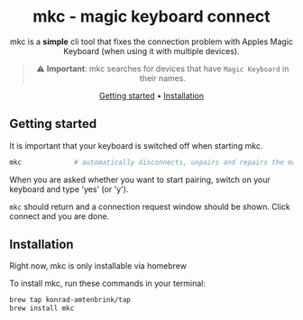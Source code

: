 <!-- markdownlint-configure-file {
  "MD013": {
    "code_blocks": false,
    "tables": false
  },
  "MD033": false,
  "MD041": false
} -->

<div align="center">

# mkc - magic keyboard connect

mkc is a **simple** cli tool that fixes the connection problem with Apples Magic Keyboard (when using it with multiple devices).

> :warning: **Important**: mkc searches for devices that have `Magic Keyboard` in their names.

[Getting started](##getting-started) •
[Installation](#installation)

</div>

## Getting started
It is important that your keyboard is switched off when starting mkc.

```sh
mkc             # automatically disconnects, unpairs and repairs the magic keyboard
```
When you are asked whether you want to start pairing, switch on your keyboard and type 'yes' (or 'y').

`mkc` should return and a connection request window should be shown. Click connect and you are done.

## Installation
Right now, mkc is only installable via homebrew

To install mkc, run these commands in your terminal:

```sh
brew tap konrad-amtenbrink/tap
brew install mkc
```
